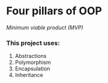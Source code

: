 # Four pillars of OOP

*Minimum viable product (MVP)*

### This project uses:

1. Abstractions
2. Polymorphism
3. Encapsulation
4. Inheritance
